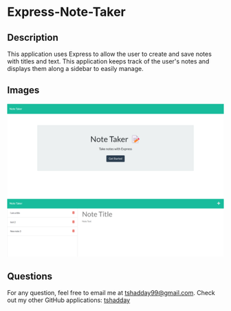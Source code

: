 # Express-Note-Taker

## Description
This application uses Express to allow the user to create and save notes with titles and text. This application keeps track of the user's notes and displays them along a sidebar to easily manage.

## Images
![Homepage](./assets/Homepage.png)
![Notes](./assets/Notes.png)

## Questions
For any question, feel free to email me at tshadday99@gmail.com. Check out my other GitHub applications: [tshadday](https://github.com/tshadday)